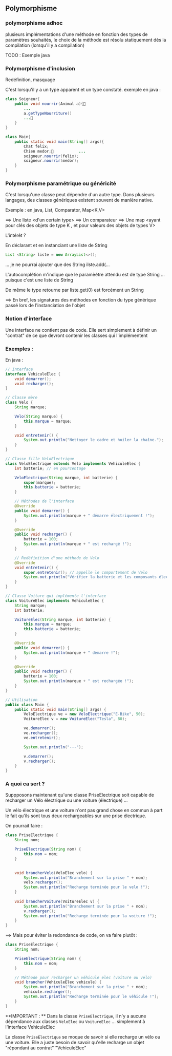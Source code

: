 ## Polymorphisme


### polymorphisme adhoc

plusieurs implémentations d'une méthode en fonction des types de paramètres souhaités, le choix de la méthode est résolu statiquement dès la compilation (lorsqu'il y a compilation)

TODO : Exemple java


### Polymorphisme d'inclusion

Redéfinition, masquage

C'est lorsqu'il y a un type apparent et un type constaté.
exemple en java : 

```java
class Soigneur{
	public void nourrir(Animal a){			
		... 
		a.getTypeNourriture() 
		...		
	}
}

class Main{
	public static void main(String[] args){
		Chat felix;
		Chien medor;			...
		soigneur.nourrir(felix);
		soigneur.nourrir(medor);
	}
}
```



### Polymorphisme paramétrique ou généricité

C'est lorsqu'une classe peut dépendre d'un autre type.
Dans plusieurs langages, des classes génériques existent souvent de manière native.

Exemple : en java, List<T>, Comparator<T>, Map<K,V>

==> Une liste <d'un certain type>
==> Un comparateur <pour un certain type>
==> Une map <ayant pour clés des objets de type K , et pour valeurs des objets de types V>

L'intérêt ?

En déclarant et en instanciant une liste de String
```java
List <String> liste = new ArrayList<>();
```

... je ne pourrai ajouter que des String
ilste.add(...	

L'autocomplétion m'indique que le paramèètre attendu est de type String ... puisque c'est une liste de String

De même le type retourne par liste.get(0) est forcément un String

==> En bref, les signatures des méthodes en fonction du type générique passé lors de l'instanciation de l'objet 


### Notion d'interface

Une interface ne contient pas de code.
Elle sert simplement à définir un "contrat" de ce que devront contenir les classes qui l'implémentent

### Exemples : 
En java : 
```java
// Interface
interface VehiculeElec {
    void demarrer();
    void recharger();
}

// Classe mère
class Velo {
    String marque;

    Velo(String marque) {
        this.marque = marque;
    }

    void entretenir() {
        System.out.println("Nettoyer le cadre et huiler la chaîne.");
    }
}

// Classe fille VeloElectrique
class VeloElectrique extends Velo implements VehiculeElec {
    int batterie; // en pourcentage

    VeloElectrique(String marque, int batterie) {
        super(marque);
        this.batterie = batterie;
    }

    // Méthodes de l'interface
    @Override
    public void demarrer() {
        System.out.println(marque + " démarre électriquement !");
    }

    @Override
    public void recharger() {
        batterie = 100;
        System.out.println(marque + " est rechargé !");
    }

    // Redéfinition d'une méthode de Velo
    @Override
    void entretenir() {
        super.entretenir(); // appelle le comportement de Velo
        System.out.println("Vérifier la batterie et les composants électriques.");
    }
}

// Classe Voiture qui implémente l'interface
class VoitureElec implements VehiculeElec {
    String marque;
    int batterie;

    VoitureElec(String marque, int batterie) {
        this.marque = marque;
        this.batterie = batterie;
    }

    @Override
    public void demarrer() {
        System.out.println(marque + " démarre !");
    }

    @Override
    public void recharger() {
        batterie = 100;
        System.out.println(marque + " est rechargée !");
    }
}

// Utilisation
public class Main {
    public static void main(String[] args) {
        VeloElectrique ve = new VeloElectrique("E-Bike", 50);
        VoitureElec v = new VoitureElec("Tesla", 80);

        ve.demarrer();
        ve.recharger();
        ve.entretenir();

        System.out.println("---");

        v.demarrer();
        v.recharger();
    }
}
```

### A quoi ca sert ?

Suppposons maintenant qu'une classe PriseElectrique soit capable de recharger un Vélo électrique ou une voiture (électrique) ...

Un vélo électrique et une voiture n'ont pas grand chose en commun à part le fait qu'ils sont tous deux rechargeables sur une prise électrique.

On pourrait faire : 
```java
class PriseElectrique {
    String nom;

    PriseElectrique(String nom) {
        this.nom = nom;
    }

    
    void brancherVelo(VeloElec velo) {
        System.out.println("Branchement sur la prise " + nom);
        velo.recharger();
        System.out.println("Recharge terminée pour le velo !");
    }
	
	void brancherVoiture(VoitureElec v) {
        System.out.println("Branchement sur la prise " + nom);
        v.recharger();
        System.out.println("Recharge terminée pour la voiture !");
    }
}
```
==> Mais pour éviter la redondance de code, on va faire plutôt : 

```java
class PriseElectrique {
    String nom;

    PriseElectrique(String nom) {
        this.nom = nom;
    }

    // Méthode pour recharger un véhicule elec (voiture ou velo)
    void brancher(VehiculeElec vehicule) {
        System.out.println("Branchement sur la prise " + nom);
        vehicule.recharger();
        System.out.println("Recharge terminée pour le véhicule !");
    }
}
```

**IMPORTANT : **
Dans la classe ```PriseElectrique```, il n'y a aucune dépendance aux classes ```VeloElec``` ou ```VoitureElec```
... simplement à l'interface VehiculeElec

La classe ```PriseElectrique``` se moque de savoir si elle recharge un vélo ou une voiture.
Elle a juste besoin de savoir qu'elle recharge un objet "répondant au contrat" "VehiculeElec"


